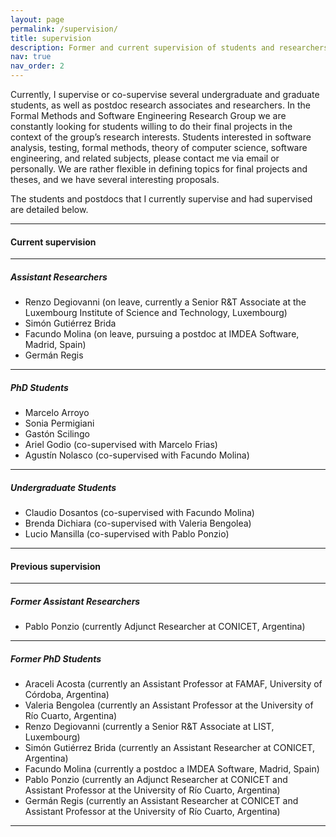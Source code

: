 ```yaml
---
layout: page
permalink: /supervision/
title: supervision
description: Former and current supervision of students and researchers.
nav: true
nav_order: 2
---
```


Currently, I supervise or co-supervise several undergraduate and graduate students, as well as postdoc research associates and researchers. In the Formal Methods and Software Engineering Research Group we are constantly looking for students willing to do their final projects in the context of the group’s research interests. Students interested in software analysis, testing, formal methods, theory of computer science, software engineering, and related subjects, please contact me via email or personally. We are rather flexible in defining topics for final projects and theses, and we have several interesting proposals. 

The students and postdocs that I currently supervise and had supervised are detailed below. 

--- 

#### Current supervision

--- 
##### Assistant Researchers

* Renzo Degiovanni (on leave, currently a Senior R&T Associate at the Luxembourg Institute of Science and Technology, Luxembourg)
* Simón Gutiérrez Brida
* Facundo Molina (on leave, pursuing a postdoc at IMDEA Software, Madrid, Spain)
* Germán Regis

--- 
##### PhD Students

* Marcelo Arroyo
* Sonia Permigiani
* Gastón Scilingo
* Ariel Godio (co-supervised with Marcelo Frias)
* Agustín Nolasco (co-supervised with Facundo Molina)

--- 
##### Undergraduate Students

* Claudio Dosantos (co-supervised with Facundo Molina)
* Brenda Dichiara (co-supervised with Valeria Bengolea)
* Lucio Mansilla (co-supervised with Pablo Ponzio)

---

#### Previous supervision

---
##### Former Assistant Researchers

* Pablo Ponzio (currently Adjunct Researcher at CONICET, Argentina)

---
##### Former PhD Students

* Araceli Acosta (currently an Assistant Professor at FAMAF, University of Córdoba, Argentina)
* Valeria Bengolea (currently an Assistant Professor at the University of Río Cuarto, Argentina)
* Renzo Degiovanni (currently a Senior R&T Associate at LIST, Luxembourg)
* Simón Gutiérrez Brida (currently an Assistant Researcher at CONICET, Argentina)
* Facundo Molina (currently a postdoc a IMDEA Software, Madrid, Spain)
* Pablo Ponzio (currently an Adjunct Researcher at CONICET and Assistant Professor at the University of Río Cuarto, Argentina)
* Germán Regis (currently an Assistant Researcher at CONICET and Assistant Professor at the University of Río Cuarto, Argentina)

---
